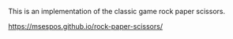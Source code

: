 This is an implementation of the classic game rock paper scissors.

https://msespos.github.io/rock-paper-scissors/

